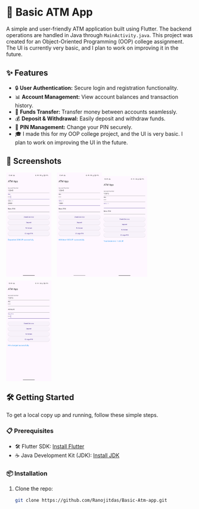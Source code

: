 # 🚀 Basic ATM App

A simple and user-friendly ATM application built using Flutter. The backend operations are handled in Java through `MainActivity.java`. This project was created for an Object-Oriented Programming (OOP) college assignment. The UI is currently very basic, and I plan to work on improving it in the future.

## ✨ Features

- 🔒 **User Authentication:** Secure login and registration functionality.
- 📊 **Account Management:** View account balances and transaction history.
- 💸 **Funds Transfer:** Transfer money between accounts seamlessly.
- 💰 **Deposit & Withdrawal:** Easily deposit and withdraw funds.
- 🔐 **PIN Management:** Change your PIN securely.
- 🎓 I made this for my OOP college project, and the UI is very basic. I plan to work on improving the UI in the future.

## 📸 Screenshots

<div style="display: flex; flex-wrap: wrap;">
  <img src="p1.png" alt="Ui Screen" style="width: 24%; margin-right: 3%;">
  <img src="p2.png" alt="Ui Screen" style="width: 24%;">
  <img src="p3.png" alt="Ui Screen" style="width: 24%; margin-right: 3%; margin-top: 10px;">
  <img src="p4.png" alt="Ui Screen" style="width: 24%; margin-top: 10px;">
</div>

## 🛠️ Getting Started

To get a local copy up and running, follow these simple steps.

### 📋 Prerequisites

- 🛠️ Flutter SDK: [Install Flutter](https://flutter.dev/docs/get-started/install)
- ☕ Java Development Kit (JDK): [Install JDK](https://www.oracle.com/java/technologies/javase-jdk11-downloads.html)

### 📦 Installation

1. Clone the repo:
   ```sh
   git clone https://github.com/Ranojitdas/Basic-Atm-app.git
